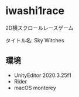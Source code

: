 # iwashi1race

2D横スクロールレースゲーム

タイトル名: Sky Witches

## 環境

- UnityEditor 2020.3.25f1
- Rider
- macOS monterey

